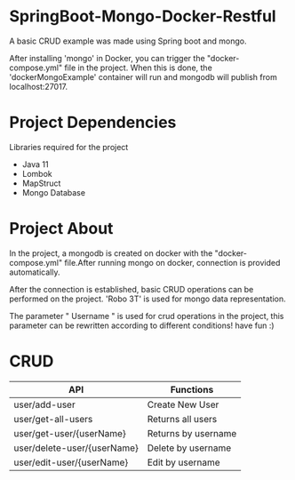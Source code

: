 
# SpringBoot-Mongo-Docker-Restful

A basic CRUD example was made using Spring boot and mongo.

After installing 'mongo' in Docker, you can trigger the "docker-compose.yml" file in the project.
When this is done, the 'dockerMongoExample' container will run and mongodb will publish from localhost:27017. 


# Project Dependencies

Libraries required for the project  
- Java 11 
- Lombok
- MapStruct 
- Mongo Database 


# Project About

In the project, a mongodb is created on docker with the "docker-compose.yml" file.After running mongo on docker, connection is provided automatically.

After the connection is established, basic CRUD operations can be performed on the project. 'Robo 3T' is used for mongo data representation.

The parameter " Username " is used for crud operations in the project, this parameter can be rewritten according to different conditions! have fun :) 

# CRUD 


| API  | Functions |
| ------------- | ------------- |
| user/add-user  | Create New User  |
| user/get-all-users  | Returns all users   |
| user/get-user/{userName}  | Returns by username   |
| user/delete-user/{userName}  | Delete by username   |
| user/edit-user/{userName}  | Edit by username   |

